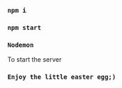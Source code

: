 ### `npm i `

### `npm start`

### `Nodemon`

To start the server

### `Enjoy the little easter egg;)`
